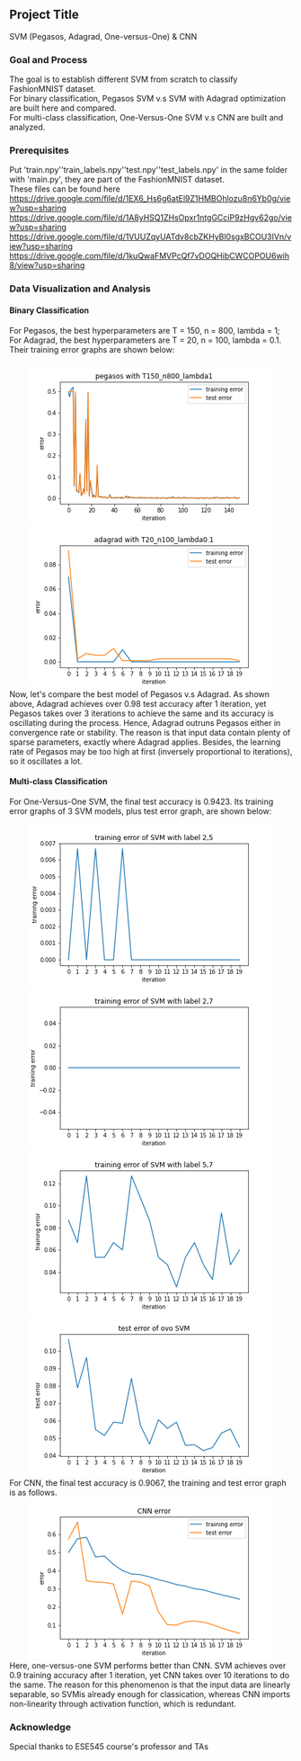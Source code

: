 ## Project Title

SVM (Pegasos, Adagrad, One-versus-One) & CNN


### Goal and Process

The goal is to establish different SVM from scratch to classify FashionMNIST dataset.  
For binary classification, Pegasos SVM v.s SVM with Adagrad optimization are built here and compared.   
For multi-class classification, One-Versus-One SVM v.s CNN are built and analyzed.  

### Prerequisites

Put 'train.npy''train_labels.npy''test.npy''test_labels.npy' in the same folder with 'main.py', they are part of the FashionMNIST dataset.  
These files can be found here https://drive.google.com/file/d/1EX6_Hs6g6atEl9Z1HMBOhlozu8n6Yb0g/view?usp=sharing
https://drive.google.com/file/d/1A8yHSQ1ZHsOpxr1ntgGCciP9zHgv62go/view?usp=sharing
https://drive.google.com/file/d/1VUUZqyUATdv8cbZKHyBl0sgxBCOU3IVn/view?usp=sharing
https://drive.google.com/file/d/1kuQwaFMVPcQf7vDOQHibCWCOPOU6wih8/view?usp=sharing


### Data Visualization and Analysis

#### Binary Classification
For Pegasos, the best hyperparameters are T = 150, n = 800, lambda = 1;  
For Adagrad, the best hyperparameters are T = 20, n = 100, lambda = 0.1.  
Their training error graphs are shown below:  
<div align=center><img src="https://github.com/MianWang123/SVM-CNN/blob/master/pics/pegasos%20with%20T150_n800_lambda1.png"></div>  
<div align=center><img src="https://github.com/MianWang123/SVM-CNN/blob/master/pics/adagrad%20with%20T20_n100_lambda0.1.png"></div>  
Now, let's compare the best model of Pegasos v.s Adagrad. As shown above, Adagrad achieves over 0.98 test accuracy after 1 iteration, yet Pegasos takes over 3 iterations to achieve the same and its accuracy is oscillating during the process.   Hence, Adagrad outruns Pegasos either in convergence rate or stability. The reason is that input data contain plenty of sparse parameters, exactly where Adagrad applies. Besides, the learning rate of Pegasos may be too high at first (inversely proportional to iterations), so it oscillates a lot.  

#### Multi-class Classification
For One-Versus-One SVM, the final test accuracy is 0.9423. Its training error graphs of 3 SVM models, plus test error graph, are shown below:  
<div align=center><img src="https://github.com/MianWang123/SVM-CNN/blob/master/pics/svm25.png"></div>  
<div align=center><img src="https://github.com/MianWang123/SVM-CNN/blob/master/pics/svm27.png"></div>  
<div align=center><img src="https://github.com/MianWang123/SVM-CNN/blob/master/pics/svm57.png"></div>  
<div align=center><img src="https://github.com/MianWang123/SVM-CNN/blob/master/pics/ovo.png"></div>  
For CNN, the final test accuracy is 0.9067, the training and test error graph is as follows.  
<div align=center><img src="https://github.com/MianWang123/SVM-CNN/blob/master/pics/CNN%20error.png"></div>  
Here, one-versus-one SVM performs better than CNN. SVM achieves over 0.9 training accuracy after 1 iteration, yet CNN takes over 10 iterations to do the same. The reason for this phenomenon is that the input data are linearly separable, so SVMis already enough for classication, whereas CNN imports non-linearity through activation function, which is redundant.
              

### Acknowledge  
Special thanks to ESE545 course's professor and TAs
